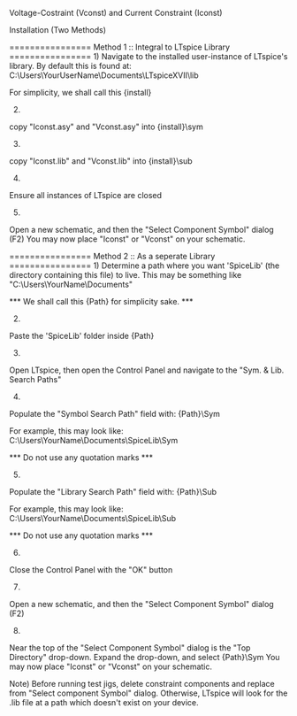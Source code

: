 Voltage-Costraint (Vconst) and Current Constraint (Iconst)

Installation (Two Methods)


================ Method 1 :: Integral to LTspice Library ================
1)
Navigate to the installed user-instance of LTspice's library. By default this is found at:
C:\Users\YourUserName\Documents\LTspiceXVII\lib

For simplicity, we shall call this {install}

2)
copy "Iconst.asy" and "Vconst.asy" into {install}\sym

3)
copy "Iconst.lib" and "Vconst.lib" into {install}\sub

4)
Ensure all instances of LTspice are closed

5)
Open a new schematic, and then the "Select Component Symbol" dialog (F2)
You may now place "Iconst" or "Vconst" on your schematic. 

================ Method 2 :: As a seperate Library ================
1) 
Determine a path where you want 'SpiceLib' (the directory containing this file) to live.
This may be something like "C:\Users\YourName\Documents"

*** We shall call this {Path} for simplicity sake. ***

2)
Paste the 'SpiceLib' folder inside {Path}

3)
Open LTspice, then open the Control Panel and navigate to the "Sym. & Lib. Search Paths"

4)
Populate the "Symbol Search Path" field with:
{Path}\Sym

For example, this may look like:
C:\Users\YourName\Documents\SpiceLib\Sym

*** Do not use any quotation marks ***

5)
Populate the "Library Search Path" field with:
{Path}\Sub

For example, this may look like:
C:\Users\YourName\Documents\SpiceLib\Sub

*** Do not use any quotation marks ***

6)
Close the Control Panel with the "OK" button

7)
Open a new schematic, and then the "Select Component Symbol" dialog (F2)

8)
Near the top of the "Select Component Symbol" dialog is the "Top Directory" drop-down.
Expand the drop-down, and select {Path}\Sym
You may now place "Iconst" or "Vconst" on your schematic. 

Note)
Before running test jigs, delete constraint components and replace from "Select component Symbol" dialog.
Otherwise, LTspice will look for the .lib file at a path which doesn't exist on your device. 

